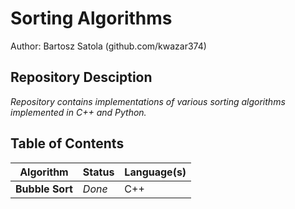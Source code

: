 # Sorting Algorithms

Author: Bartosz Satola (github.com/kwazar374)

## Repository Desciption
 *Repository contains implementations of various sorting algorithms implemented in C++ and Python.*

## Table of Contents

| Algorithm | Status | Language(s) |
| --- | --- | --- |
| **Bubble Sort** | *Done* | C++ |